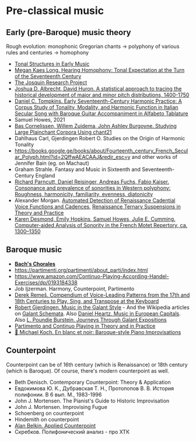 Pre-classical music
===

Early (pre-Baroque) music theory
---

Rough evolution: monophonic Gregorian chants -> polyphony of various rules and centuries -> homophony

- [Tonal Structures in Early Music](https://www.amazon.com/Tonal-Structures-Early-Criticism-Analysis/dp/0815336381)
- [Megan Kaes Long. Hearing Homophony: Tonal Expectation at the Turn of the Seventeenth Century](https://www.amazon.com/Hearing-Homophony-Expectation-Seventeenth-Century/dp/0190851902)
- [The Josquin Research Project](https://josquin.stanford.edu/)
- [Joshua D. Albrecht, David Huron. A statistical approach to tracing the historical development of major and minor pitch distributions, 1400-1750](https://www.researchgate.net/publication/271788634_A_Statistical_Approach_to_Tracing_the_Historical_Development_of_Major_and_Minor_Pitch_Distributions_1400-1750)
- [Daniel C. Tompkins. Early Seventeenth-Century Harmonic Practice: A Corpus Study of Tonality, Modality, and Harmonic Function in Italian Secular Song with Baroque Guitar Accompaniment in Alfabeto Tablature](https://diginole.lib.fsu.edu/islandora/object/fsu:507731)
- Samuel Howes, 2021
- [Bas Cornelissen, Willem Zuidema, John Ashley Burgoyne. Studying Large Plainchant Corpora Using chant21](https://bascornelissen.nl/static/da5733ba9911944aac18f425be5068da/dlfm2020.pdf)
- Dahlhaus Carl, Gjerdingen Robert O. Studies on the Origin of Harmonic Tonality
- https://books.google.ge/books/about/Fourteenth_century_French_Secular_Polyph.html?id=2QffwAEACAAJ&redir_esc=y and other works of Jennifer Bain (eg. on Machaut)
- Graham Strahle. Fantasy and Music in Sixteenth and Seventeenth-Century England
- [Richard Parncutt, Daniel Reisinger, Andreas Fuchs, Fabio Kaiser. Consonance and prevalence of sonorities in Western polyphony: Roughness, harmonicity, familiarity, evenness, diatonicity](https://www.tandfonline.com/doi/full/10.1080/09298215.2018.1477804)
- Alexander Morgan. [Automated Detection of Renaissance Cadential Voice Functions and Cadences](https://crimwp.richardfreedman.sites.haverford.edu/?page_id=720), [Renaissance Ternary Suspensions in Theory and Practice](https://www.esm.rochester.edu/integral/33-2019/morgan/)
- [Karen Desmond, Emily Hopkins, Samuel Howes, Julie E. Cumming. Computer-aided Analysis of Sonority in the French Motet Repertory, ca. 1300–1350](https://www.mtosmt.org/issues/mto.20.26.4/mto.20.26.4.desmond.php)

Baroque music
---

- [**Bach's Chorales**](bach_chorales.md)
- https://partimenti.org/partimenti/about_parti/index.html
- https://www.amazon.com/Continuo-Playing-According-Handel-Exercises/dp/0193184338
- Job Ijzerman. Harmony, Counterpoint, Partimento
- [Derek Remeš. Compendium of Voice-Leading Patterns from the 17th and 18th Centuries to Play, Sing, and Transpose at the Keyboard](https://derekremes.com/wp-content/uploads/compendium_english.pdf)
- [Robert Gjerdingen. Music in the Galant Style](https://amzn.to/3LwcdIC) - And the Wikipedia articles on [Galant Schemata](https://en.wikipedia.org/wiki/Galant_Schemata). Also [Daniel Heartz. Music in European Capitals](https://amzn.to/34U1qXY). Also [L. Poundie Burstein. Journeys Through Galant Expositions](https://amzn.to/3gNdYmJ)
- [Partimento and Continuo Playing in Theory and in Practice](https://www.amazon.com/Partimento-Continuo-Practice-Collected-Institute/dp/9058678288)
- [🎥 Michael Koch. En blanc et noir: Baroque-style Piano Improvisations](https://www.youtube.com/@enblancetnoir7516/videos)


Counterpoint
---

Counterpoint can be of 16th century (which is Renaissance) or 18th century (which is Baroque). Of course, there's modern counterpoint as well.

- Beth Denisch. Contemporary Counterpoint: Theory & Application
- Евдокимова Ю. К., Дубравская Т. Н., Протопопов В. В. История полифонии. В 6 вып. М., 1983-1996
- John J. Mortensen. The Pianist's Guide to Historic Improvisation
- John J. Mortensen. Improvising Fugue
- Schoenberg on counterpoint
- Hindemith on counterpoint
- [Alan Belkin. Applied Counterpoint](https://www.youtube.com/watch?v=yPHC9Zf9s04&list=PLSntcNF64SVW2hG6S7j78_cXg_13ZWN0q)
- Скребков. Полифонический анализ - про ХТК

